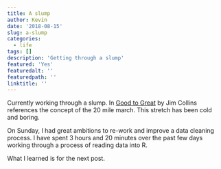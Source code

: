 ```yaml
---
title: A slump
author: Kevin
date: '2018-08-15'
slug: a-slump
categories:
  - life
tags: []
description: 'Getting through a slump'
featured: 'Yes'
featuredalt: ''
featuredpath: ''
linktitle: ''
---
```


Currently working through a slump. In [Good to Great](https://www.harpercollins.com/9780066620992/good-to-great/) by Jim Collins references the concept of the  20 mile march. This stretch has been cold and boring. 

On Sunday, I had great ambitions to re-work  and improve a data cleaning process. I have spent 3 hours and 20 minutes over the past few days working through a process of reading data into R. 

What I learned is for the next post. 

